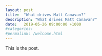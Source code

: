 ```yaml
---
layout: post
title:  "What drives Matt Canavan?"
description: "What drives Matt Canavan?"
date:   2019-05-26 09:00:00 +1000
#categories:
#permalink: /welcome.html
---
```

This is the post.
